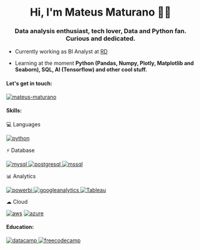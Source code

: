 <h1 align="center">Hi, I'm Mateus Maturano 👋🏻</h1>
<h3 align="center">Data analysis enthusiast, tech lover, Data and Python fan. Curious and dedicated.</h3>

- Currently working as BI Analyst at [RD]([https://www.certsys.com.br/](https://rd.com.br/))

- Learning at the moment **Python (Pandas, Numpy, Plotly, Matplotlib and Seaborn), SQL, AI (Tensorflow) and other cool stuff.**

<h4 align="left">Let's get in touch:</h4>
<p align="left">
<a href="https://linkedin.com/in/mateus-maturano" target="blank"><img align="center" src="https://img.shields.io/badge/LinkedIn-0077B5?style=for-the-badge&logo=linkedin&logoColor=white" alt="mateus-maturano" /></a>
</p>

<h4 align="left">Skills:</h4>
<p align="left"> 

💻 Languages

<a href="https://www.python.org" target="_blank" rel="noreferrer"> <img src="https://img.shields.io/badge/Python-14354C?style=for-the-badge&logo=python&logoColor=white" alt="python"/> </a> 
<!-- <a href="https://www.r-project.org/" target="_blank" rel="noreferrer"> <img src="https://img.shields.io/badge/R-276DC3?style=for-the-badge&logo=r&logoColor=white" alt="r"/> </a> -->

⚡ Database

<a href="https://www.mysql.com/" target="_blank" rel="noreferrer"> <img src="https://img.shields.io/badge/MySQL-005C84?style=for-the-badge&logo=mysql&logoColor=white" alt="mysql"/> </a> 
<a href="https://www.postgresql.org" target="_blank" rel="noreferrer"> <img src="https://img.shields.io/badge/PostgreSQL-316192?style=for-the-badge&logo=postgresql&logoColor=white" alt="postgresql"/> </a>
<a href="https://www.microsoft.com/en-us/sql-server" target="_blank" rel="noreferrer"> <img src="https://img.shields.io/badge/Microsoft_SQL_Server-CC2927?style=for-the-badge&logo=microsoft-sql-server&logoColor=white" alt="mssql"/> </a> 

<!-- 🤖 Artificial Intelligence -->

<!-- <a href="https://www.tensorflow.org" target="_blank" rel="noreferrer"> <img src="https://img.shields.io/badge/TensorFlow-FF6F00?style=for-the-badge&logo=tensorflow&logoColor=white" alt="tensorflow"/> </a> -->

📊 Analytics

<a href="https://powerbi.microsoft.com/pt-br/landing/free-account/?ef_id=_k_CjwKCAiAqNSsBhAvEiwAn_tmxaQl6NTLdKdYBvnscY2t3uMwA3m2bYrxOuRqBIZUd3SPlMWAHlRWFhoCyS4QAvD_BwE_k_&OCID=AIDcmmk4cy2ahx_SEM__k_CjwKCAiAqNSsBhAvEiwAn_tmxaQl6NTLdKdYBvnscY2t3uMwA3m2bYrxOuRqBIZUd3SPlMWAHlRWFhoCyS4QAvD_BwE_k_&gad_source=1&gclid=CjwKCAiAqNSsBhAvEiwAn_tmxaQl6NTLdKdYBvnscY2t3uMwA3m2bYrxOuRqBIZUd3SPlMWAHlRWFhoCyS4QAvD_BwE"> <img src="https://img.shields.io/badge/PowerBI-F2C811?style=for-the-badge&logo=Power%20BI&logoColor=white" alt="powerbi">
<a href="https://analytics.google.com/analytics/web/" target="_blank" rel="noreferrer"> <img src="https://img.shields.io/badge/Google%20Analytics-E37400?style=for-the-badge&logo=google%20analytics&logoColor=white" alt="googleanalytics"/> </a> 
<a href="https://www.tableau.com/pt-br" target="_blank" rel="noreferrer"> <img src="https://img.shields.io/badge/Tableau-E97627?style=for-the-badge&logo=Tableau&logoColor=white" alt="Tableau"/> </a>
<!-- <a href="https://www.tableau.com/pt-br" target="_blank" rel="noreferrer"> <img src="https://img.shields.io/badge/Tableau-E97627?style=for-the-badge&logo=Tableau&logoColor=white" alt="tableau"/> </a> -->


☁ Cloud

<a href="https://aws.amazon.com/en/" target="_blank" rel="noreferrer"> <img src="https://img.shields.io/badge/Amazon_AWS-FF9900?style=for-the-badge&logo=amazonaws&logoColor=white" alt="aws"/></a>
<a href="https://azure.microsoft.com/en-in/" target="_blank" rel="noreferrer"> <img src="https://img.shields.io/badge/Alibaba_Cloud-FF6A00?style=for-the-badge&logo=alibabacloud&logoColor=white" alt="azure"/> </a> 
<!-- <a href="https://aws.amazon.com/pt/" target="_blank" rel="noreferrer"> <img src="https://img.shields.io/badge/Amazon_AWS-FF9900?style=for-the-badge&logo=amazonaws&logoColor=white" alt="aws"/> </a> -->




 

<h4 align="left">Education:</h3>
<a href="https://www.datacamp.com/" rel="noreferrer"> <img src="https://img.shields.io/badge/Datacamp-05192D?style=for-the-badge&logo=datacamp&logoColor=65FF8F" alt="datacamp"/> </a> 
<!-- <a href="https://www.codecademy.com/" target="_blank" rel="noreferrer"> <img src="https://img.shields.io/badge/Codecademy-FFF0E5?style=for-the-badge&logo=codecademy&logoColor=303347" alt="codecademy"/> </a> -->
<!-- <a href="https://www.edx.org/" target="_blank" rel="noreferrer"> <img src="https://img.shields.io/badge/Edx-193A3E?style=for-the-badge&logo=edx&logoColor=white" alt="edx"/> </a> -->
<a href="https://www.freecodecamp.org/learn/" target="_blank" rel="noreferrer"> <img src="https://img.shields.io/badge/freecodecamp-27273D?style=for-the-badge&logo=freecodecamp&logoColor=white" alt="freecodecamp"/> </a>
<!-- <a href="https://www.udacity.com/" target="_blank" rel="noreferrer"> <img src="https://img.shields.io/badge/Udacity-grey?style=for-the-badge&logo=udacity&logoColor=#5FCFEE" alt="udacity"/> </a> -->
<!-- <a href="https://pt.coursera.org/" target="_blank" rel="noreferrer"> <img src="https://img.shields.io/badge/Coursera-0056D2?style=for-the-badge&logo=Coursera&logoColor=white" alt="coursera"/> </a> -->
</p>
